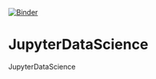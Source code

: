 [![Binder](https://mybinder.org/badge_logo.svg)](https://mybinder.org/v2/gh/lfunderburk/JupyterDataScience/master)


# JupyterDataScience
JupyterDataScience
